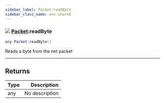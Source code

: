 ```yaml
---
sidebar_label: Packet:readByte
sidebar_class_name: env-shared
---
```


### ![](/img/wiki/shared.png) [Packet](../packet/README.md):readByte

```lua
any Packet:readByte()
```

Reads a byte from the net packet<br/>

-----------------
## Returns

| Type   | Description |
| ------ | ----------: |
| any | No description |
